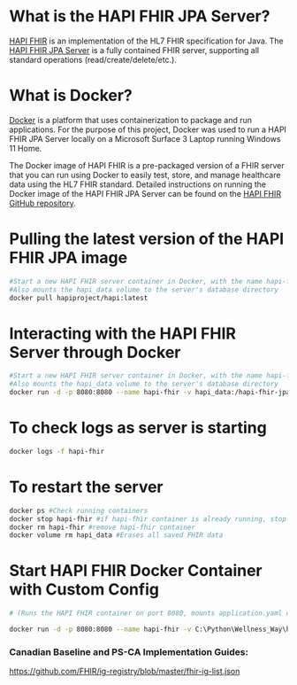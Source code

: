 # What is the HAPI FHIR JPA Server?
[HAPI FHIR](https://hapifhir.io) is an implementation of the HL7 FHIR specification for Java. The [HAPI FHIR JPA Server](https://hapifhir.io/hapi-fhir/docs/server_jpa/get_started.html) is a fully contained FHIR server, supporting all standard operations (read/create/delete/etc.).

# What is Docker?
[Docker](https://www.docker.com/) is a platform that uses containerization to package and run applications. For the purpose of this project, Docker was used to run a HAPI FHIR JPA Server locally on a Microsoft Surface 3 Laptop running Windows 11 Home.

The Docker image of HAPI FHIR is a pre-packaged version of a FHIR server that you can run using Docker to easily test, store, and manage healthcare data using the HL7 FHIR standard. Detailed instructions on running the Docker image of the HAPI FHIR JPA Server can be found on the [HAPI FHIR GitHub repository](https://github.com/hapifhir/hapi-fhir-jpaserver-starter).

# Pulling the latest version of the HAPI FHIR JPA image
```bash
#Start a new HAPI FHIR server container in Docker, with the name hapi-fhir, using the hapiproject/hapi:latest image.
#Also mounts the hapi_data volume to the server's database directory
docker pull hapiproject/hapi:latest
```

# Interacting with the HAPI FHIR Server through Docker
```bash
#Start a new HAPI FHIR server container in Docker, with the name hapi-fhir, using the hapiproject/hapi:latest image.
#Also mounts the hapi_data volume to the server's database directory
docker run -d -p 8080:8080 --name hapi-fhir -v hapi_data:/hapi-fhir-jpaserver-start/db hapiproject/hapi:latest 
```

# To check logs as server is starting
```bash
docker logs -f hapi-fhir
```

# To restart the server
```bash
docker ps #Check running containers
docker stop hapi-fhir #if hapi-fhir container is already running, stop it
docker rm hapi-fhir #remove hapi-fhir container
docker volume rm hapi_data #Erases all saved FHIR data
```

# Start HAPI FHIR Docker Container with Custom Config
```bash
# (Runs the HAPI FHIR container on port 8080, mounts application.yaml config, sets SPRING_CONFIG_LOCATION so that the config file is recognized)

docker run -d -p 8080:8080 --name hapi-fhir -v C:\Python\Wellness_Way\hapi-config:/configs -e SPRING_CONFIG_LOCATION=file:///configs/application.yaml hapiproject/hapi:latest
```

### Canadian Baseline and PS-CA Implementation Guides:
https://github.com/FHIR/ig-registry/blob/master/fhir-ig-list.json